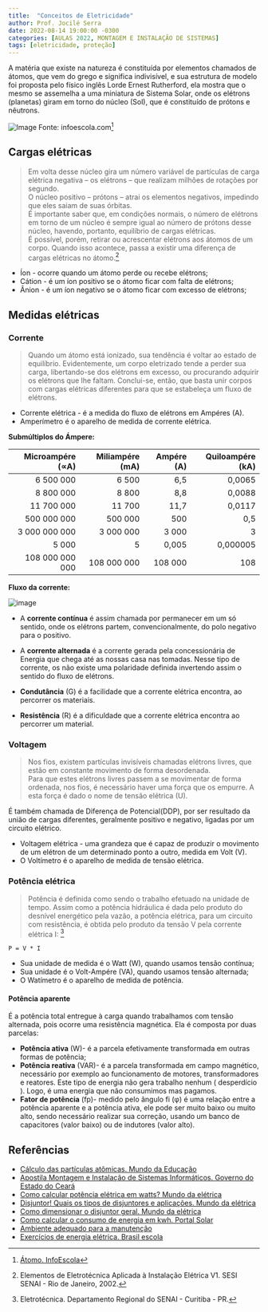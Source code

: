 ```yaml
---
title:  "Conceitos de Eletricidade"
author: Prof. Jocilé Serra
date: 2022-08-14 19:00:00 -0300
categories: [AULAS 2022, MONTAGEM E INSTALAÇÃO DE SISTEMAS]
tags: [eletricidade, proteção]
---
```

A matéria que existe na natureza é constituída por elementos chamados de átomos, que vem do grego e significa indivisível, e sua estrutura de modelo foi proposta pelo físico inglês Lorde Ernest Rutherford, ela mostra que o mesmo se assemelha a uma miniatura de Sistema Solar, onde os elétrons (planetas) giram em torno do núcleo (Sol), que é constituído de prótons e nêutrons.

![Image](https://www.infoescola.com/wp-content/uploads/2010/08/atomo.jpg) Fonte: infoescola.com[^1]

## Cargas elétricas

> Em volta desse núcleo gira um número variável de partículas de carga elétrica negativa – os elétrons – que realizam milhões de rotações por segundo.  
> O núcleo positivo – prótons – atrai os elementos negativos, impedindo que eles saiam de suas órbitas.  
> É importante saber que, em condições normais, o número de elétrons em torno de um núcleo é sempre igual ao número de prótons desse núcleo, havendo, portanto, equilíbrio de cargas elétricas.  
> É possível, porém, retirar ou acrescentar elétrons aos átomos de um corpo. Quando isso acontece, passa a existir uma diferença de cargas elétricas no átomo.[^2]

- Íon - ocorre quando um átomo perde ou recebe elétrons;
- Cátion - é um íon positivo se o átomo ficar com falta de elétrons;
- Ânion -  é um íon negativo se o átomo ficar com excesso de elétrons;

## Medidas elétricas

### Corrente

> Quando um átomo está ionizado, sua tendência é voltar ao estado de equilíbrio. Evidentemente, um corpo eletrizado tende a perder sua carga, libertando-se dos elétrons em excesso, ou procurando adquirir os elétrons que lhe faltam. Conclui-se, então, que basta unir corpos com cargas elétricas diferentes para que se estabeleça um fluxo de elétrons.

- Corrente elétrica - é a medida do fluxo de elétrons em Ampéres (A).
- Amperímetro é o aparelho de medida de corrente elétrica.

**Submúltiplos do Ámpere:**  

| Microampére (∝A) | Miliampére (mA) | Ampére (A) | Quiloampére (kA) |
| ---------------: | --------------: | ---------: | ---------------: |
|        6 500 000 |           6 500 |        6,5 |           0,0065 |
|        8 800 000 |           8 800 |        8,8 |           0,0088 |
|       11 700 000 |          11 700 |       11,7 |           0,0117 |
|      500 000 000 |         500 000 |        500 |              0,5 |
|    3 000 000 000 |       3 000 000 |      3 000 |                3 |
|            5 000 |               5 |      0,005 |         0,000005 |
|  108 000 000 000 |     108 000 000 |    108 000 |              108 |

**Fluxo da corrente:**  

![image](https://user-images.githubusercontent.com/45495068/184553048-4edb18a5-0ef2-4da4-b6e4-0b243dd889ca.png)

- A **corrente contínua** é assim chamada por permanecer em um só sentido, onde os elétrons partem, convencionalmente, do polo negativo para o positivo.
- A **corrente alternada** é a corrente gerada pela concessionária de Energia que chega até as nossas casa nas tomadas. Nesse tipo de corrente, os não existe uma polaridade definida invertendo assim o sentido do fluxo de elétrons.
  
- **Condutância** (G) é a facilidade que a corrente elétrica encontra, ao percorrer os materiais.
- **Resistência** (R) é a dificuldade que a corrente elétrica encontra ao percorrer um material.

### Voltagem

> Nos fios, existem partículas invisíveis chamadas elétrons livres, que estão em constante movimento de forma desordenada.  
> Para que estes elétrons livres passem a se movimentar de forma ordenada, nos fios, é necessário haver uma força que os empurre. A esta força é dado o nome de tensão elétrica (U).

É também chamada de Diferença de Potencial(DDP), por ser resultado da união de cargas diferentes, geralmente positivo e negativo, ligadas por um circuito elétrico.

- Voltagem elétrica - uma grandeza que é capaz de produzir o movimento de um elétron de um determinado ponto a outro, medida em Volt (V).
- O Voltímetro é o aparelho de medida de tensão elétrica.

### Potência elétrica

> Potência é definida como sendo o trabalho efetuado na unidade de tempo. Assim como a potência hidráulica é dada pelo produto do desnível energético pela vazão, a potência elétrica, para um circuito com resistência, é obtida pelo produto da tensão V pela corrente elétrica I: [^3]

`P = V * I`

- Sua unidade de medida é o Watt (W), quando usamos tensão contínua;
- Sua unidade é o Volt-Ampére (VA), quando usamos tensão alternada;
- O Watímetro é o aparelho de medida de potência.

#### Potência aparente

É a potência total entregue à carga quando trabalhamos com tensão alternada, pois ocorre uma resistência magnética. Ela é composta por duas parcelas:

- **Potência ativa** (W)- é a parcela efetivamente transformada em outras formas de potência;
- **Potência reativa** (VAR)- é a parcela transformada em campo magnético, necessário por exemplo ao funcionamento de motores, transformadores e reatores. Este tipo de energia não gera trabalho nenhum ( desperdício ). Logo, é uma energia que não consumimos mas pagamos.
- **Fator de potência** (fp)- medido pelo ângulo fi (φ) é uma relação entre a potência aparente e a potência ativa, ele pode ser muito baixo ou muito alto, sendo necessário realizar sua correção, usando um banco de capacitores (valor baixo) ou de indutores (valor alto).

## Referências

[^1]: [Átomo. InfoEscola](https://www.infoescola.com/quimica/atomo/)

[^2]: Elementos de Eletrotécnica Aplicada à Instalação Elétrica V1. SESI SENAI - Rio de Janeiro, 2002.
  
[^3]: Eletrotécnica. Departamento Regional do SENAI - Curitiba - PR.

- [Cálculo das partículas atômicas. Mundo da Educação](https://mundoeducacao.uol.com.br/quimica/calculo-das-particulas-atomicas.htm)
- [Apostila Montagem e Instalação de Sistemas Informáticos. Governo do Estado do Ceará](https://educacaoprofissional.seduc.ce.gov.br/images/material_didatico/redes_de_computadores/redes_de_computadores_montagem_instalacoes_sistemas_informaticos.pdf)
- [Como calcular potência elétrica em watts? Mundo da elétrica](https://www.mundodaeletrica.com.br/como-calcular-potencia-eletrica-em-watts/)
- [Disjuntor! Quais os tipos de disjuntores e aplicações. Mundo da elétrica](https://www.mundodaeletrica.com.br/disjuntores-tipos-aplicacoes/)
- [Como dimensionar o disjuntor geral. Mundo da elétrica](https://www.mundodaeletrica.com.br/como-dimensionar-o-disjuntor-geral/)
- [Como calcular o consumo de energia em kwh. Portal Solar](https://www.portalsolar.com.br/como-calcular-o-consumo-de-energia-em-kwh)
- [Ambiente adequado para a manutenção](https://drive.google.com/file/d/1OghIO1Q2sa5m3_q29I5-IVAHbXAol987/view)
- [Exercícios de energia elétrica. Brasil escola](https://exercicios.brasilescola.uol.com.br/exercicios-fisica/exercicios-sobre-energia-eletrica.htm)

